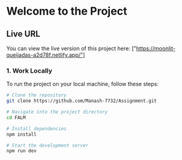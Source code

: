 # Welcome to the Project

## Live URL

You can view the live version of this project here: ["https://moonlit-queijadas-a2d78f.netlify.app/"]

### 1. Work Locally

To run the project on your local machine, follow these steps:

```sh
# Clone the repository
git clone https://github.com/Manash-7732/Assignment.git

# Navigate into the project directory
cd FALM

# Install dependencies
npm install

# Start the development server
npm run dev
